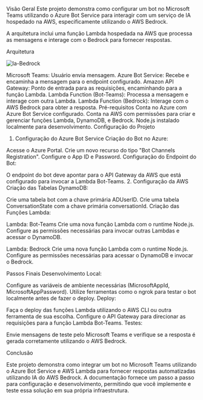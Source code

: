 Visão Geral
Este projeto demonstra como configurar um bot no Microsoft Teams utilizando o Azure Bot Service para interagir com um serviço de IA hospedado na AWS, especificamente utilizando o AWS Bedrock. 

A arquitetura inclui uma função Lambda hospedada na AWS que processa as mensagens e interage com o Bedrock para fornecer respostas.

Arquitetura

![Ia-Bedrock](https://github.com/vcruz40/teams-bedrock/assets/32345339/e141a0d5-1345-4adf-b5ea-c40795c01a4c)


Microsoft Teams: Usuário envia mensagem.
Azure Bot Service: Recebe e encaminha a mensagem para o endpoint configurado.
Amazon API Gateway: Ponto de entrada para as requisições, encaminhando para a função Lambda.
Lambda Function (Bot-Teams): Processa a mensagem e interage com outra Lambda.
Lambda Function (Bedrock): Interage com o AWS Bedrock para obter a resposta.
Pré-requisitos
Conta no Azure com Azure Bot Service configurado.
Conta na AWS com permissões para criar e gerenciar funções Lambda, DynamoDB, e Bedrock.
Node.js instalado localmente para desenvolvimento.
Configuração do Projeto
1. Configuração do Azure Bot Service
Criação do Bot no Azure:

Acesse o Azure Portal.
Crie um novo recurso do tipo "Bot Channels Registration".
Configure o App ID e Password.
Configuração do Endpoint do Bot:

O endpoint do bot deve apontar para o API Gateway da AWS que está configurado para invocar a Lambda Bot-Teams.
2. Configuração da AWS
Criação das Tabelas DynamoDB:

Crie uma tabela bot com a chave primária ADUserID.
Crie uma tabela ConversationState com a chave primária conversationId.
Criação das Funções Lambda:

Lambda: Bot-Teams
Crie uma nova função Lambda com o runtime Node.js.
Configure as permissões necessárias para invocar outras Lambdas e acessar o DynamoDB.

Lambda: Bedrock
Crie uma nova função Lambda com o runtime Node.js.
Configure as permissões necessárias para acessar o DynamoDB e invocar o Bedrock.

Passos Finais
Desenvolvimento Local:

Configure as variáveis de ambiente necessárias (MicrosoftAppId, MicrosoftAppPassword).
Utilize ferramentas como o ngrok para testar o bot localmente antes de fazer o deploy.
Deploy:

Faça o deploy das funções Lambda utilizando o AWS CLI ou outra ferramenta de sua escolha.
Configure o API Gateway para direcionar as requisições para a função Lambda Bot-Teams.
Testes:

Envie mensagens de teste pelo Microsoft Teams e verifique se a resposta é gerada corretamente utilizando o AWS Bedrock.

Conclusão

Este projeto demonstra como integrar um bot no Microsoft Teams utilizando o Azure Bot Service e AWS Lambda para fornecer respostas automatizadas utilizando IA do AWS Bedrock. A documentação fornece um passo a passo para configuração e desenvolvimento, permitindo que você implemente e teste essa solução em sua própria infraestrutura.


